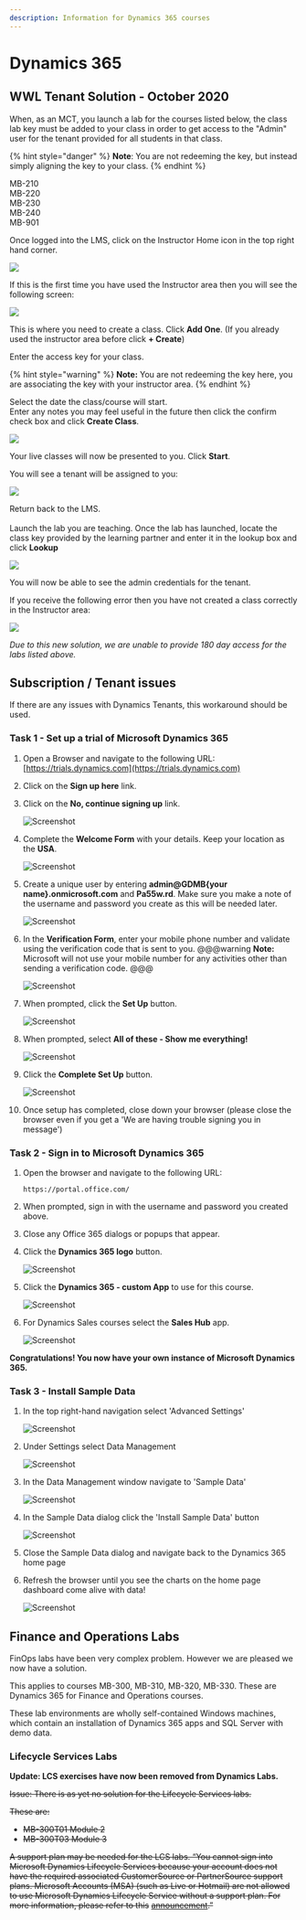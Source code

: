 ```yaml
---
description: Information for Dynamics 365 courses
---
```


# Dynamics 365

## WWL Tenant Solution - October 2020

When, as an MCT, you launch a lab for the courses listed below, the class lab key must be added to your class in order to get access to the "Admin" user for the tenant provided for all students in that class.

{% hint style="danger" %}
**Note**: You are not redeeming the key, but instead simply aligning the key to your class.
{% endhint %}

MB-210   
MB-220  
MB-230   
MB-240  
MB-901  
  
Once logged into the LMS, click on the Instructor Home icon in the top right hand corner.

![](../.gitbook/assets/image%20%2832%29.png)

If this is the first time you have used the Instructor area then you will see the following screen:

![](../.gitbook/assets/image%20%283%29.png)

This is where you need to create a class. Click **Add One**. \(If you already used the instructor area before click **+ Create**\)

Enter the access key for your class.

{% hint style="warning" %}
**Note:** You are not redeeming the key here, you are associating the key with your instructor area.
{% endhint %}

Select the date the class/course will start.  
Enter any notes you may feel useful in the future then click the confirm check box and click **Create Class**.

![](../.gitbook/assets/image%20%28123%29.png)

Your live classes will now be presented to you. Click **Start**.

You will see a tenant will be assigned to you:

![](../.gitbook/assets/image%20%28122%29.png)

Return back to the LMS.[  
](../usinglabs/shadowing-users.md)  
Launch the lab you are teaching.  Once the lab has launched, locate the class key provided by the learning partner and enter it in the lookup box and click **Lookup**

![](../.gitbook/assets/image%20%28121%29.png)

You will now be able to see the admin credentials for the tenant.

If you receive the following error then you have not created a class correctly in the Instructor area:

![](../.gitbook/assets/image%20%28124%29.png)

  
_Due to this new solution, we are unable to provide 180 day access for the labs listed above._

## Subscription / Tenant issues

If there are any issues with Dynamics Tenants, this workaround should be used.

### Task 1 - Set up a trial of Microsoft Dynamics 365

1. Open a Browser and navigate to the following URL:  [https://trials.dynamics.com](https://trials.dynamics.com)

2. Click on the **Sign up here** link. 
3. Click on the **No, continue signing up** link.

   ![Screenshot](https://godeployblob.blob.core.windows.net//labguideimages/MB-900T01/All-Modules/b1577903-3994-47cb-9a82-6eb24f083232.png)

4. Complete the **Welcome Form** with your details. Keep your location as the **USA**.

   ![Screenshot](https://godeployblob.blob.core.windows.net//labguideimages/MB-900T01/All-Modules/13c14147-2d63-49d8-aa0c-637fc338646b.png)

5. Create a unique user by entering **admin@GDMB{your name}.onmicrosoft.com** and **Pa55w.rd**. Make sure you make a note of the username and password you create as this will be needed later.

   ![Screenshot](https://godeployblob.blob.core.windows.net//labguideimages/MB-900T01/All-Modules/d6927b49-f2b6-4eec-9349-8c150d722f33.png)

6. In the **Verification Form**, enter your mobile phone number and validate using the verification code that is sent to you. @@@warning **Note:** Microsoft will not use your mobile number for any activities other than sending a verification code. @@@

   ![Screenshot](https://godeployblob.blob.core.windows.net//labguideimages/MB-900T01/All-Modules/2ca968d5-4e5c-4b57-a702-ec8fdf2f3b86.png)

7. When prompted, click the **Set Up** button.

   ![Screenshot](https://godeployblob.blob.core.windows.net//labguideimages/MB-900T01/All-Modules/3299ca65-1d0e-4f3a-803e-b18ddb00e5cb.png)

8. When prompted, select **All of these - Show me everything!**

   ![Screenshot](https://godeployblob.blob.core.windows.net//labguideimages/MB-900T01/All-Modules/3f68a4e2-7ddb-459e-b63a-e88d32a4bf34.png)

9. Click the **Complete Set Up** button.

   ![Screenshot](https://godeployblob.blob.core.windows.net//labguideimages/MB-900T01/All-Modules/0b36c725-72e3-4909-86f9-02831e81ea11.png)

10. Once setup has completed, close down your browser \(please close the browser even if you get a 'We are having trouble signing you in message'\)

### Task 2 - Sign in to Microsoft Dynamics 365

1. Open the browser and navigate to the following URL:

   ```text
   https://portal.office.com/
   ```

2. When prompted, sign in with the username and password you created above.
3. Close any Office 365 dialogs or popups that appear.
4. Click the **Dynamics 365 logo** button.

   ![Screenshot](https://godeployblob.blob.core.windows.net//labguideimages/MB-900T01/All-Modules/ba1de471-44f9-411f-8653-d453ae42f1b8.png)

5. Click the **Dynamics 365 - custom App** to use for this course.

   ![Screenshot](https://godeployblob.blob.core.windows.net//labguideimages/MB-900T01/All-Modules/9a48e7d6-0a92-4f40-bc70-d1e1fe776a08.png)

6. For Dynamics Sales courses select the **Sales Hub** app.

   ![Screenshot](https://godeployblob.blob.core.windows.net//labguideimages/MB-900T01/All-Modules/cea048d0-9b8c-414c-b391-bef8db401abe.png)

**Congratulations! You now have your own instance of Microsoft Dynamics 365.** 

### Task 3 - Install Sample Data

1. In the top right-hand navigation select 'Advanced Settings'

   ![Screenshot](https://godeployblob.blob.core.windows.net//labguideimages/M55250A/All-Labs/1025610c-e222-477b-9c79-0dccabe8841f.png)

2. Under Settings select Data Management

   ![Screenshot](https://godeployblob.blob.core.windows.net//labguideimages/M55250A/All-Labs/1dc91f51-8bee-44e1-b2e8-96f00934c39c.png)

3. In the Data Management window navigate to 'Sample Data'

   ![Screenshot](https://godeployblob.blob.core.windows.net//labguideimages/M55250A/All-Labs/0eb16e8a-3ebe-4ef5-b888-40bd25a4378c.png)

4. In the Sample Data dialog click the 'Install Sample Data' button

   ![Screenshot](https://godeployblob.blob.core.windows.net//labguideimages/M55250A/All-Labs/5fdfceb0-8fca-4bbd-b207-6b406dbf239d.png)

5. Close the Sample Data dialog and navigate back to the Dynamics 365 home page
6. Refresh the browser until you see the charts on the home page dashboard come alive with data!

   ![Screenshot](https://godeployblob.blob.core.windows.net//labguideimages/M55250A/All-Labs/4011aa96-e750-427a-9ef1-b9a7ef46f33e.png)

## Finance and Operations Labs

FinOps labs have been very complex problem. However we are pleased we now have a solution.

This applies to courses MB-300, MB-310, MB-320, MB-330. These are Dynamics 365 for Finance and Operations courses.

These lab environments are wholly self-contained Windows machines, which contain an installation of Dynamics 365 apps and SQL Server with demo data.

### Lifecycle Services Labs

**Update: LCS exercises have now been removed from Dynamics Labs.**

~~Issue: There is as yet no solution for the Lifecycle Services labs.~~

~~These are:~~

* ~~MB-300T01 Module 2~~
* ~~MB-300T03 Module 3~~

~~A support plan may be needed for the LCS labs. “You cannot sign into Microsoft Dynamics Lifecycle Services because your account does not have the required associated CustomerSource or PartnerSource support plans. Microsoft Accounts \(MSA\) \(such as Live or Hotmail\) are not allowed to use Microsoft Dynamics Lifecycle Service without a support plan. For more information, please refer to this~~ [~~announcement~~](https://cloudblogs.microsoft.com/dynamics365/it/2018/03/14/upcoming-change-april-15-2018-only-azure-active-directory-users-will-be-allowed-to-create-prospective-presales-projects-in-lcs/?source=lcs)~~.”~~

